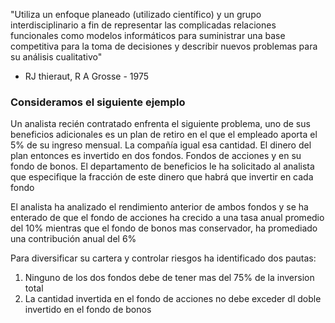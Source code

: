 "Utiliza un enfoque planeado (utilizado científico) y un grupo interdisciplinario a fin de representar las complicadas relaciones funcionales como modelos informáticos para suministrar una base competitiva para la toma de decisiones y describir nuevos problemas para su análisis cualitativo"
- RJ thieraut, R A Grosse - 1975

### Consideramos el siguiente ejemplo

Un analista recién contratado enfrenta el siguiente problema, uno de sus beneficios adicionales es un plan de retiro en el que el empleado aporta el 5% de su ingreso mensual. La compañía igual esa cantidad. El dinero del plan entonces es invertido en dos fondos. Fondos de acciones y en su fondo de bonos. El departamento de beneficios le ha solicitado al analista que especifique la fracción de este dinero que habrá que invertir en cada fondo

El analista ha analizado el rendimiento anterior de ambos fondos y se ha enterado de que el fondo de acciones ha crecido a una tasa anual promedio del 10% mientras que el fondo de bonos mas conservador, ha promediado una contribución anual del 6%

Para diversificar su cartera y controlar riesgos ha identificado dos pautas:
1. Ninguno de los dos fondos debe de tener mas del 75% de la inversion total
2. La cantidad invertida en el fondo de acciones no debe exceder dl doble invertido en el fondo de bonos
